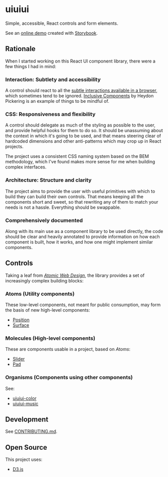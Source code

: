 # uiuiui

Simple, accessible, React controls and form elements.

See an [online demo](https://danburzo.github.io/uiuiui/storybook-static) created with [Storybook](https://storybook.js.org).

## Rationale

When I started working on this React UI component library, there were a few things I had in mind:

### Interaction: Subtlety and accessibility

A control should react to all the [subtle interactions available in a browser](https://medium.com/@addyosmani/accessible-ui-components-for-the-web-39e727101a67), which sometimes tend to be ignored. [Inclusive Components](https://inclusive-components.design/) by Heydon Pickering is an example of things to be mindful of.

### CSS: Responsiveness and flexibility

A control should delegate as much of the styling as possible to the user, and provide helpful hooks for them to do so. It should be unassuming about the context in which it's going to be used, and that means steering clear of hardcoded dimensions and other anti-patterns which may crop up in React projects.

The project uses a consistent CSS naming system based on the BEM methodology, which I've found makes more sense for me when building complex interfaces.

### Architecture: Structure and clarity

The project aims to provide the user with useful primitives with which to build they can build their own controls. That means keeping all the components short and sweet, so that rewriting any of them to match your needs is not a hassle. Everything should be swappable.

### Comprehensively documented

Along with its main use as a component library to be used directly, the code should be clear and heavily annotated to provide information on how each component is built, how it works, and how one might implement similar components.

## Controls

Taking a leaf from [_Atomic Web Design_](bradfrost.com/blog/post/atomic-web-design/), the library provides a set of increasingly complex building blocks:

### Atoms (Utility components)

These low-level components, not meant for public consumption, may form the basis of new high-level components:

* [Position](./components/Position/README.md)
* [Surface](./components/Surface/README.md)

### Molecules (High-level components)

These are components usable in a project, based on _Atoms_:

* [Slider](./components/Slider/README.md)
* [Pad](./components/Pad/README.md)

### Organisms (Components using other components)

See:

* [uiuiui-color](https://github.com/danburzo/uiuiui-color)
* [uiuiui-music](https://github.com/danburzo/uiuiui-music)

## Development

See [CONTRIBUTING.md](./CONTRIBUTING.md).

## Open Source

This project uses:

* [D3.js](https://github.com/d3)


